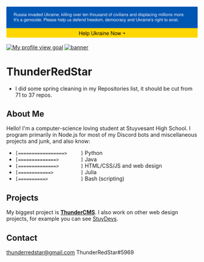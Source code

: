 [![Stand With Ukraine](https://raw.githubusercontent.com/vshymanskyy/StandWithUkraine/main/banner2-direct.svg)](https://vshymanskyy.github.io/StandWithUkraine)

[![My profile view goal](https://counter.thdr.me/goal)](https://github.com/thunder-red-star)
[![banner](https://devastation.software/assets/thunder-red-star-bannerfixed.png)](https://github.com/thunder-red-star)


# ThunderRedStar
* I did some spring cleaning in my Repositories list, it should be cut from 71 to 37 repos.
## About Me

Hello! I'm a computer-science loving student at Stuyvesant High School. I program primarily in Node.js for most of my Discord bots and miscellaneous projects and junk, and also know:
* `[=================>     ]` Python
* `[==============>        ]` Java
* `[==============>        ]` HTML/CSS/JS and web design
* `[============>          ]` Julia
* `[==========>            ]` Bash (scripting)

## Projects

My biggest project is [**ThunderCMS**](https://github.com/thunder-red-star/ThunderCMS).
I also work on other web design projects, for example you can see [StuyDevs](https://stuydevs.dev.devastation.software).

## Contact

thunderredstar@gmail.com
ThunderRedStar#5969
